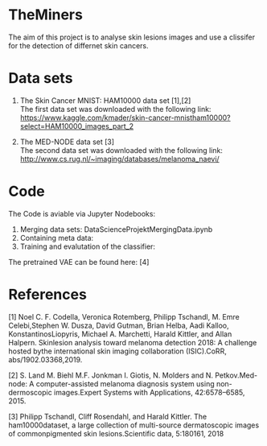 # TheMiners
The aim of this project is to analyse skin lesions images and use a clissifer for the detection of differnet skin cancers.

# Data sets
1. The Skin Cancer MNIST: HAM10000 data set [1],[2] <br>
The first data set was downloaded with the following link: https://www.kaggle.com/kmader/skin-cancer-mnistham10000?select=HAM10000_images_part_2

2. The MED-NODE data set [3] <br>
The second data set was downloaded with the following link: http://www.cs.rug.nl/~imaging/databases/melanoma_naevi/

# Code
The Code is aviable via Jupyter Nodebooks: <br>
1. Merging data sets: DataScienceProjektMergingData.ipynb
2. Containing meta data:
3. Training and evalutation of the classifier: 

The pretrained VAE can be found here: [4]


# References
[1] Noel C. F. Codella, Veronica Rotemberg, Philipp Tschandl, M. Emre Celebi,Stephen W. Dusza, David Gutman, Brian Helba, Aadi Kalloo, KonstantinosLiopyris,  Michael  A.  Marchetti,  Harald  Kittler,  and  Allan  Halpern.   Skinlesion  analysis  toward  melanoma  detection  2018:   A  challenge  hosted  bythe international skin imaging collaboration (ISIC).CoRR, abs/1902.03368,2019.

[2]  S.  Land  M.  Biehl  M.F.  Jonkman  I.  Giotis,  N.  Molders  and  N.  Petkov.Med-node:   A  computer-assisted  melanoma  diagnosis  system  using  non-dermoscopic images.Expert Systems with Applications, 42:6578–6585, 2015.

[3]  Philipp  Tschandl,  Cliff  Rosendahl,  and  Harald  Kittler.    The  ham10000dataset, a large collection of multi-source dermatoscopic images of commonpigmented skin lesions.Scientific data, 5:180161, 2018
